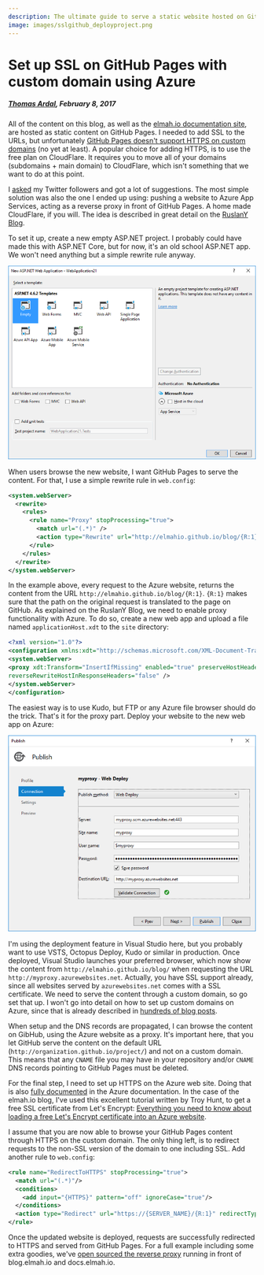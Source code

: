```yaml
---
description: The ultimate guide to serve a static website hosted on GitHub Pages through SSL and a custom domain. Requires nothing more than an empty Azure website.
image: images/sslgithub_deployproject.png
---
```


# Set up SSL on GitHub Pages with custom domain using Azure

##### [Thomas Ardal](http://elmah.io/about/), February 8, 2017

All of the content on this blog, as well as the [elmah.io documentation site](https://docs.elmah.io/), are hosted as static content on GitHub Pages. I needed to add SSL to the URLs, but unfortunately [GitHub Pages doesn't support HTTPS on custom domains](https://help.github.com/articles/securing-your-github-pages-site-with-https/) (no yet at least). A popular choice for adding HTTPS, is to use the free plan on CloudFlare. It requires you to move all of your domains (subdomains + main domain) to CloudFlare, which isn't something that we want to do at this point.

I [asked](https://twitter.com/ThomasArdal/status/817263651119738880) my Twitter followers and got a lot of suggestions. The most simple solution was also the one I ended up using: pushing a website to Azure App Services, acting as a reverse proxy in front of GitHub Pages. A home made CloudFlare, if you will. The idea is described in great detail on the [RuslanY Blog](http://ruslany.net/2014/05/using-azure-web-site-as-a-reverse-proxy/).

To set it up, create a new empty ASP.NET project. I probably could have made this with ASP.NET Core, but for now, it's an old school ASP.NET app. We won't need anything but a simple rewrite rule anyway.

![Create an empty ASP.NET project](images/sslgithub_createproject.png)

When users browse the new website, I want GitHub Pages to serve the content. For that, I use a simple rewrite rule in `web.config`:

```xml
<system.webServer>
  <rewrite>
    <rules>
      <rule name="Proxy" stopProcessing="true">
        <match url="(.*)" />
        <action type="Rewrite" url="http://elmahio.github.io/blog/{R:1}" />
      </rule>
    </rules>
  </rewrite>
</system.webServer>
```

In the example above, every request to the Azure website, returns the content from the URL `http://elmahio.github.io/blog/{R:1}`. `{R:1}` makes sure that the path on the original request is translated to the page on GitHub. As explained on the RuslanY Blog, we need to enable proxy functionality with Azure. To do so, create a new web app and upload a file named `applicationHost.xdt` to the `site` directory:

```xml
<?xml version="1.0"?>  
<configuration xmlns:xdt="http://schemas.microsoft.com/XML-Document-Transform">  
<system.webServer>  
<proxy xdt:Transform="InsertIfMissing" enabled="true" preserveHostHeader="false"  
reverseRewriteHostInResponseHeaders="false" />  
</system.webServer>  
</configuration>  
```

The easiest way is to use Kudo, but FTP or any Azure file browser should do the trick. That's it for the proxy part. Deploy your website to the new web app on Azure:

![Deploy project to Azure](images/sslgithub_deployproject.png)

I'm using the deployment feature in Visual Studio here, but you probably want to use VSTS, Octopus Deploy, Kudo or similar in production. Once deployed, Visual Studio launches your preferred browser, which now show the content from `http://elmahio.github.io/blog/` when requesting the URL `http://myproxy.azurewebsites.net`. Actually, you have SSL support already, since all websites served by `azurewebsites.net` comes with a SSL certificate. We need to serve the content through a custom domain, so go set that up. I won't go into detail on how to set up custom domains on Azure, since that is already described in [hundreds of blog posts](http://lmgtfy.com/?q=azure+website+custom+domain).

When setup and the DNS records are propagated, I can browse the content on GibHub, using the Azure website as a proxy. It's important here, that you let GitHub serve the content on the default URL (`http://organization.github.io/project/`) and not on a custom domain. This means that any `CNAME` file you may have in your repository and/or `CNAME` DNS records pointing to GitHub Pages must be deleted.

For the final step, I need to set up HTTPS on the Azure web site. Doing that is also [fully documented](https://docs.microsoft.com/en-us/azure/app-service-web/web-sites-configure-ssl-certificate) in the Azure documentation. In the case of the elmah.io blog, I've used this excellent tutorial written by Troy Hunt, to get a free SSL certificate from Let's Encrypt: [Everything you need to know about loading a free Let's Encrypt certificate into an Azure website](https://www.troyhunt.com/everything-you-need-to-know-about-loading-a-free-lets-encrypt-certificate-into-an-azure-website/).

I assume that you are now able to browse your GitHub Pages content through HTTPS on the custom domain. The only thing left, is to redirect requests to the non-SSL version of the domain to one including SSL. Add another rule to `web.config`:

```xml
<rule name="RedirectToHTTPS" stopProcessing="true">
  <match url="(.*)"/>
  <conditions>
    <add input="{HTTPS}" pattern="off" ignoreCase="true"/>
  </conditions>
  <action type="Redirect" url="https://{SERVER_NAME}/{R:1}" redirectType="Permanent"/>
</rule>
```

Once the updated website is deployed, requests are successfully redirected to HTTPS and served from GitHub Pages. For a full example including some extra goodies, we've [open sourced the reverse proxy](https://github.com/elmahio/Elmah.Io.ReverseProxy) running in front of blog.elmah.io and docs.elmah.io.